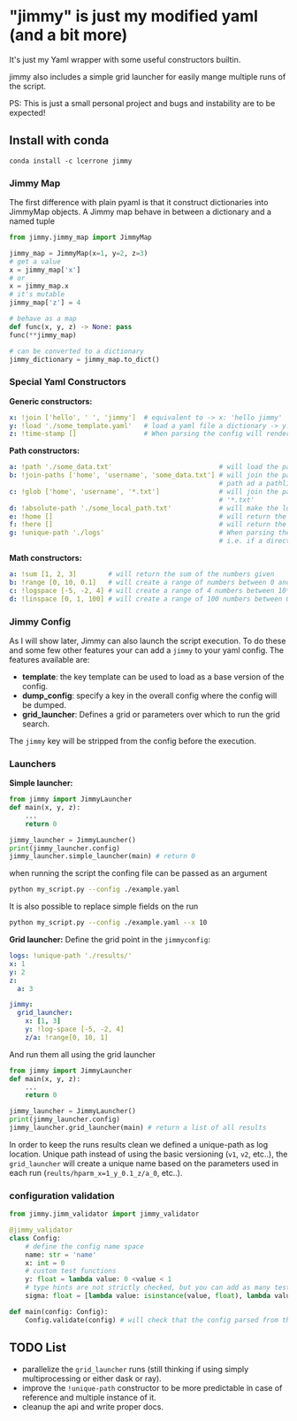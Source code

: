 # "jimmy" is just my modified yaml (and a bit more)
It's just my Yaml wrapper with some useful constructors builtin.

jimmy also includes a simple grid launcher for easily mange multiple runs of the script. 

PS: This is just a small personal project and bugs and instability are to be expected!

## Install with conda
```
conda install -c lcerrone jimmy
```

### Jimmy Map
The first difference with plain pyaml is that it construct dictionaries into JimmyMap objects. 
A Jimmy map behave in between a dictionary and a named tuple
```python
from jimmy.jimmy_map import JimmyMap

jimmy_map = JimmyMap(x=1, y=2, z=3)
# get a value
x = jimmy_map['x']
# or 
x = jimmy_map.x
# it's mutable
jimmy_map['z'] = 4

# behave as a map 
def func(x, y, z) -> None: pass
func(**jimmy_map)

# can be converted to a dictionary
jimmy_dictionary = jimmy_map.to_dict()
```
### Special Yaml Constructors
**Generic constructors:**
```yaml
x: !join ['hello', ' ', 'jimmy']  # equivalent to -> x: 'hello jimmy'
y: !load './some_template.yaml'   # load a yaml file a dictionary -> y: {...}
z: !time-stamp []                 # When parsing the config will render the time as 
```
**Path constructors:**
```yaml
a: !path './some_data.txt'                           # will load the path ad a pathlib.Path object
b: !join-paths ['home', 'username', 'some_data.txt'] # will join the path 'home/username/some_data.txt' and load the
                                                     # path ad a pathlib.Path object
c: !glob ['home', 'username', '*.txt']               # will join the path 'home/username/*' and load all file matching
                                                     # '*.txt'
d: !absolute-path './some_local_path.txt'            # will make the local path absolute
e: !home []                                          # will return the home path
f: !here []                                          # will return the path of the current yaml being loaded
g: !unique-path './logs'                             # When parsing the config will to ensure a unique name, 
                                                     # i.e. if a directory called logs exists it will be called /logs_v1
```
**Math constructors:**
```yaml
a: !sum [1, 2, 3]        # will return the sum of the numbers given
b: !range [0, 10, 0.1]   # will create a range of numbers between 0 and 10 with step of .1
c: !logspace [-5, -2, 4] # will create a range of 4 numbers between 10**-5 and 10**2
d: !linspace [0, 1, 100] # will create a range of 100 numbers between 0 and 1
```
### Jimmy Config
As I will show later, Jimmy can also launch the script execution. To do these and some few other 
features your can add a `jimmy` to your yaml config.
The features available are:
- **template**: the key template can be used to load as a base version of the config.
- **dump_config**: specify a key in the overall config where the config will be dumped.
- **grid_launcher**: Defines a grid or parameters over which to run the grid search.

The `jimmy` key will be stripped from the config before the execution.

### Launchers 
**Simple launcher:**
```python
from jimmy import JimmyLauncher
def main(x, y, z):
    ...
    return 0

jimmy_launcher = JimmyLauncher()
print(jimmy_launcher.config)
jimmy_launcher.simple_launcher(main) # return 0
```
when running the script the confing file can be passed as an argument
```bash
python my_script.py --config ./example.yaml
```
It is also possible to replace simple fields on the run 
```bash
python my_script.py --config ./example.yaml --x 10 
```

**Grid launcher:**
Define the grid point in the `jimmyconfig`:
```yaml
logs: !unique-path './results/'
x: 1
y: 2
z:
  a: 3 

jimmy:
  grid_launcher:
    x: [1, 3]
    y: !log-space [-5, -2, 4]
    z/a: !range[0, 10, 1]
```
And run them all using the grid launcher 
```python
from jimmy import JimmyLauncher
def main(x, y, z):
    ...
    return 0

jimmy_launcher = JimmyLauncher()
print(jimmy_launcher.config)
jimmy_launcher.grid_launcher(main) # return a list of all results
```

In order to keep the runs results clean we defined a unique-path as log location.
Unique path instead of using the basic versioning (`v1`, `v2`, etc..), the `grid_launcher` will create a
unique name based on the parameters used in each run (`reults/hparm_x=1_y_0.1_z/a_0`, etc..).

### configuration validation
```python
from jimmy.jimm_validator import jimmy_validator

@jimmy_validator
class Config:
    # define the config name space
    name: str = 'name'
    x: int = 0
    # custom test functions
    y: float = lambda value: 0 <value < 1
    # type hints are not strictly checked, but you can add as many tests as you wish
    sigma: float = [lambda value: isinstance(value, float), lambda value: 0 <value < 5]

def main(config: Config):
    Config.validate(config) # will check that the config parsed from the yaml file will fit the required parameters

```

## TODO List
* parallelize the `grid_launcher` runs (still thinking if using simply multiprocessing or either dask or ray).
* improve the `!unique-path` constructor to be more predictable in case of reference and multiple instance of it.
* cleanup the api and write proper docs.   
